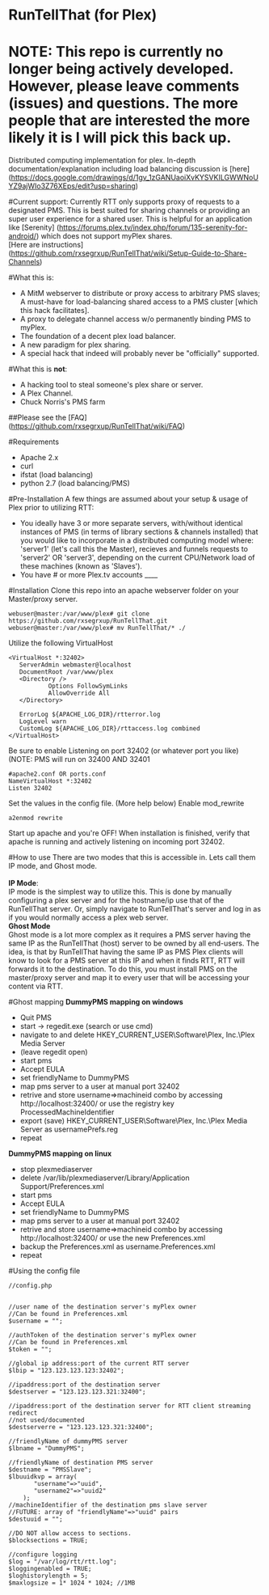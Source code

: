 RunTellThat (for Plex)
============


# NOTE: This repo is currently no longer being actively developed. However, please leave comments (issues) and questions. The more people that are interested the more likely it is I will pick this back up.

Distributed computing implementation for plex. In-depth documentation/explanation including load balancing discussion is [here] (https://docs.google.com/drawings/d/1gv_1zGANUaoiXvKYSVKILGWWNoUYZ9ajWIo3Z76XEps/edit?usp=sharing)

#Current support:
Currently RTT only supports proxy of requests to a designated PMS. This is best suited for sharing channels or providing an super user experience for a shared user. This is helpful for an application like [Serenity] (https://forums.plex.tv/index.php/forum/135-serenity-for-android/) which does not support myPlex shares.<br>
[Here are instructions] (https://github.com/rxsegrxup/RunTellThat/wiki/Setup-Guide-to-Share-Channels)

#What this is:
 - A MitM webserver to distribute or proxy access to arbitrary PMS slaves; A must-have for load-balancing shared access to a PMS cluster [which this hack facilitates]. 
 - A proxy to delegate channel access w/o permanently binding PMS to myPlex.
 - The foundation of a decent plex load balancer.
 - A new paradigm for plex sharing.
 - A special hack that indeed will probably never be "officially" supported.
 
#What this is **not**:
 - A hacking tool to steal someone's plex share or server.
 - A Plex Channel.
 - Chuck Norris's PMS farm
 
##Please see the [FAQ] (https://github.com/rxsegrxup/RunTellThat/wiki/FAQ)

#Requirements
 - Apache 2.x
 - curl
 - ifstat (load balancing)
 - python 2.7 (load balancing/PMS)
 
#Pre-Installation
A few things are assumed about your setup & usage of Plex prior to utilizing RTT:
 - You ideally have 3 or more separate servers, with/without identical instances of PMS (in terms of library sections & channels installed) that you would like to incorporate in a distributed computing model where: 'server1' (let's call this the Master), recieves and funnels requests to 'server2' OR 'server3', depending on the current CPU/Network load of these machines (known as 'Slaves').
 - You have # or more Plex.tv accounts ____
 
#Installation
 Clone this repo into an apache webserver folder on your Master/proxy server.
 ```
 webuser@master:/var/www/plex# git clone https://github.com/rxsegrxup/RunTellThat.git
 webuser@master:/var/www/plex# mv RunTellThat/* ./
 ```
 Utilize the following VirtualHost
 ```
 <VirtualHost *:32402>
    ServerAdmin webmaster@localhost
    DocumentRoot /var/www/plex
    <Directory />
            Options FollowSymLinks
            AllowOverride All
    </Directory>

    ErrorLog ${APACHE_LOG_DIR}/rtterror.log
    LogLevel warn
    CustomLog ${APACHE_LOG_DIR}/rttaccess.log combined
</VirtualHost>
```
Be sure to enable Listening on port 32402 (or whatever port you like)
(NOTE: PMS will run on 32400 AND 32401
```
#apache2.conf OR ports.conf
NameVirtualHost *:32402
Listen 32402
```
Set the values in the config file. (More help below)
Enable mod_rewrite
```
a2enmod rewrite
```
Start up apache and you're OFF!
When installation is finished, verify that apache is running and actively listening on incoming port 32402.

#How to use 
 There are two modes that this is accessible in. Lets call them IP mode, and Ghost mode.<br>
 <br>
 **IP Mode**:
 <br>
 IP mode is the simplest way to utilize this.
 This is done by manually configuring a plex server and for the hostname/ip use that of the RunTellThat server.
 Or, simply navigate to RunTellThat's server and log in as if you would normally access a plex web server.
 <br>
 **Ghost Mode**
 <br>
 Ghost mode is a lot more complex as it requires a PMS server having the same IP as the RunTellThat (host) server to be owned by all end-users. The idea, is that by RunTellThat having the same IP as PMS Plex clients will know to look for a PMS server at this IP and when it finds RTT, RTT will forwards it to the destination. To do this, you must install PMS on the master/proxy server and map it to every user that will be accessing your content via RTT.
 
#Ghost mapping 
**DummyPMS mapping on windows**
<br>
* Quit PMS
* start -> regedit.exe (search or use cmd)
* navigate to and delete HKEY_CURRENT_USER\Software\Plex, Inc.\Plex Media Server
* (leave regedit open)
* start pms
* Accept EULA
* set friendlyName to DummyPMS
* map pms server to a user at manual port 32402
* retrive and store username=>machineid combo by accessing http://localhost:32400/ or use the registry key ProcessedMachineIdentifier
* export (save) HKEY_CURRENT_USER\Software\Plex, Inc.\Plex Media Server as usernamePrefs.reg
* repeat

**DummyPMS mapping on linux**
<br>
* stop plexmediaserver
* delete /var/lib/plexmediaserver/Library/Application Support/Preferences.xml
* start pms
* Accept EULA
* set friendlyName to DummyPMS
* map pms server to a user at manual port 32402
* retrive and store username=>machineid combo by accessing http://localhost:32400/ or use the new Preferences.xml
* backup the Preferences.xml as username.Preferences.xml
* repeat

#Using the config file
```
//config.php


//user name of the destination server's myPlex owner
//Can be found in Preferences.xml
$username = "";

//authToken of the destination server's myPlex owner
//Can be found in Preferences.xml
$token = "";

//global ip address:port of the current RTT server
$lbip = "123.123.123.123:32402";

//ipaddress:port of the destination server
$destserver = "123.123.123.321:32400";

//ipaddress:port of the destination server for RTT client streaming redirect
//not used/documented
$destserverre = "123.123.123.321:32400";

//friendlyName of dummyPMS server
$lbname = "DummyPMS";

//friendlyName of destination PMS server
$destname = "PMSSlave";
$lbuuidkvp = array(
       "username"=>"uuid",
       "username2"=>"uuid2"
    );
//machineIdentifier of the destination pms slave server
//FUTURE: array of "friendlyName"=>"uuid" pairs
$destuuid = "";

//DO NOT allow access to sections.
$blocksections = TRUE;

//configure logging
$log = "/var/log/rtt/rtt.log";
$loggingenabled = TRUE;
$loghistorylength = 5;
$maxlogsize = 1* 1024 * 1024; //1MB
```
